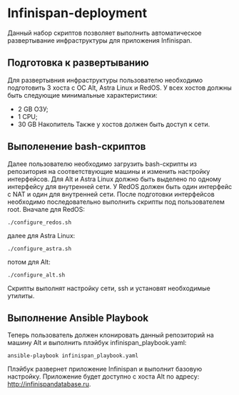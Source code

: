 # Infinispan-deployment
Данный набор скриптов позволяет выполнить автоматическое развертывание инфраструктуры для приложения Infinispan.
## Подготовка к развертыванию
Для развертывния инфраструктуры пользователю необходимо подготовить 3 хоста с ОС Alt, Astra Linux и RedOS.
У всех хостов должны быть следующие минимальные характеристики:
- 2 GB ОЗУ;
- 1 CPU;
- 30 GB Накопитель
Также у хостов должен быть доступ к сети.

## Выполенение bash-скриптов
Далее пользователю необходимо загрузить bash-скрипты из репозитория на соответствующие машины и изменить настройку интерфейсов.
Для Alt и Astra Linux должно быть выделено по одному интерфейсу для внутренней сети. У RedOS должен быть один интерфейс с NAT и один для внутренней сети.
После подготовки интерфейсов необходимо последовательно выполнить скрипты под пользователем root. Вначале для RedOS:
```
./configure_redos.sh
```
далее для Astra Linux:
```
./configure_astra.sh
```
потом для Alt:
```
./configure_alt.sh
```
Скрипты выполнят настройку сети, ssh и установят необходимые утилиты.

## Выполнение Ansible Playbook
Теперь пользователь должен клонировать данный репозиторий на машину Alt и выполнить плэйбук infinispan_playbook.yaml:
```
ansible-playbook infinispan_playbook.yaml
```
Плэйбук развернет приложение Infinispan и выполнит базовую настройку. Приложение будет доступно с хоста Alt по адресу: <http://infinispandatabase.ru>.
